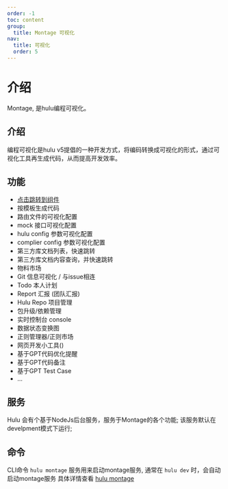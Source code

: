 ```yaml
---
order: -1
toc: content
group: 
  title: Montage 可视化
nav:
  title: 可视化
  order: 5
---
```


# 介绍

Montage, 是hulu编程可视化。

## 介绍

编程可视化是hulu v5提倡的一种开发方式，将编码转换成可视化的形式，通过可视化工具再生成代码，从而提高开发效率。

## 功能

* [点击跳转到组件](/montage/click-to-component)
* 按模板生成代码
* 路由文件的可视化配置
* mock 接口可视化配置
* hulu config 参数可视化配置
* complier config 参数可视化配置
* 第三方库文档列表，快速跳转
* 第三方库文档内容查询，并快速跳转
* 物料市场
* Git 信息可视化 / 与issue相连
* Todo 本人计划
* Report 汇报 (团队汇报)
* Hulu Repo 项目管理
* 包升级/依赖管理
* 实时控制台 console
* 数据状态变换图
* 正则管理器/正则市场
* 网页开发小工具()
* 基于GPT代码优化提醒
* 基于GPT代码备注
* 基于GPT Test Case 
* ...

## 服务

Hulu 会有个基于NodeJs后台服务，服务于Montage的各个功能; 
该服务默认在develpment模式下运行; 

## 命令

CLI命令 `hulu montage` 服务用来启动montage服务, 
通常在 `hulu dev` 时，会自动启动montage服务
具体详情查看 [hulu montage](/hulu/montage)

